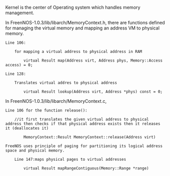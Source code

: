 Kernel is the center of Operating system which handles memory management. 

In FreenNOS-1.0.3/lib/libarch/MemoryContext.h, there are functions defined for managing the virtual memory and mapping an address VM to physical memory.
    
    Line 106: 
    
        for mapping a virtual address to physical address in RAM 
        
		    virtual Result map(Address virt, Address phys, Memory::Access access) = 0;
            
    Line 128: 
    
        Translates virtual addres to physical address 
        
		    virtual Result lookup(Address virt, Address *phys) const = 0;

In FreenNOS-1.0.3/lib/libarch/MemoryContext.c, 

	Line 106 for the function release():
    
        //it first translates the given virtual address to physical address then checks if that physical address exists then it releases it (deallocates it)
		    
            MemoryContext::Result MemoryContext::release(Address virt) 

    FreeNOS uses principle of paging for partitioning its logical address space and physical memory. 
    
	    Line 147:maps physical pages to virtual addresses 
        
	    	virtual Result mapRangeContiguous(Memory::Range *range)

